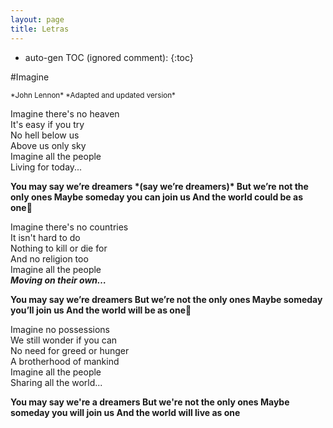 ```yaml
---
layout: page
title: Letras
---
```


* auto-gen TOC (ignored comment):
{:toc}


#Imagine

<small>
*John Lennon*  
*Adapted and updated version*  
</small>

Imagine there's no heaven  
It's easy if you try  
No hell below us  
Above us only sky  
Imagine all the people  
Living for today...  

<b>
You may say we’re dreamers *(say we’re dreamers)*  
But we’re not the only ones  
Maybe someday you can join us  
And the world could be as one  
</b>

Imagine there's no countries  
It isn't hard to do  
Nothing to kill or die for  
And no religion too  
Imagine all the people  
***Moving on their own…***  

<b>
You may say we’re dreamers  
But we’re not the only ones  
Maybe someday you’ll join us  
And the world will be as one  
</b>

Imagine no possessions  
We still wonder if you can  
No need for greed or hunger  
A brotherhood of mankind  
Imagine all the people  
Sharing all the world...  

<b>
You may say we're a dreamers  
But we're not the only ones  
Maybe someday you will join us  
And the world will live as one  
</b>
